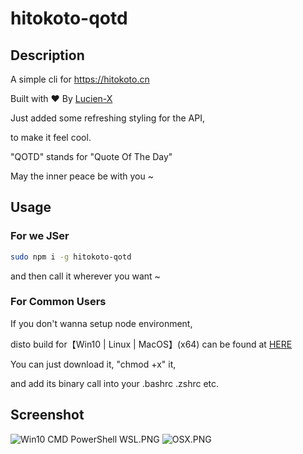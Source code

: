 # hitokoto-qotd

## Description

A simple cli for https://hitokoto.cn

Built with ❤ By [Lucien-X](https://github.com/Lucien-X)

Just added some refreshing styling for the API,

to make it feel cool.

"QOTD" stands for "Quote Of The Day"

May the inner peace be with you ~

## Usage

### For we JSer

```bash
sudo npm i -g hitokoto-qotd
```
and then call it wherever you want ~

### For Common Users

If you don't wanna setup node environment,

disto build for【Win10 | Linux | MacOS】(x64) can be found at [HERE](https://github.com/Lucien-X/playground/tree/master/handy-scripts/hitokoto/dist)

You can just download it, "chmod +x" it, 

and add its binary call into your .bashrc .zshrc etc.

## Screenshot
![Win10 CMD PowerShell WSL.PNG](https://raw.githubusercontent.com/Lucien-X/playground/master/handy-scripts/hitokoto/screenshot/Win10%20CMD%20PowerShell%20WSL.PNG)
![OSX.PNG](https://raw.githubusercontent.com/Lucien-X/playground/master/handy-scripts/hitokoto/screenshot/OSX.PNG)